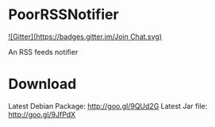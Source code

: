 PoorRSSNotifier
===============
[![Gitter](https://badges.gitter.im/Join Chat.svg)](https://gitter.im/skyforce77/PoorRSSNotifier?utm_source=badge&utm_medium=badge&utm_campaign=pr-badge&utm_content=badge)

An RSS feeds notifier

Download
===============
Latest Debian Package: http://goo.gl/9QUd2G
Latest Jar file: http://goo.gl/9JfPdX
